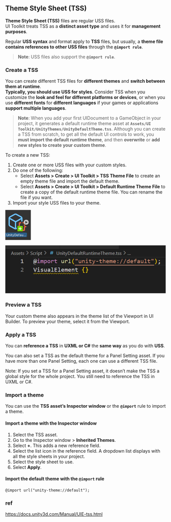 ## Theme Style Sheet (TSS)

**Theme Style Sheet (TSS)** files are regular USS files. \
UI Toolkit treats TSS as a **distinct asset type** and uses it for **management purposes**.

Regular **USS syntax** and format apply to **TSS** files, but usually, a **theme file contains references to other USS files** through the **`@import rule`**.

> **Note**: USS files also support the **`@import rule`**.

### Create a TSS
You can create different TSS files for **different themes** and **switch between them at runtime**. \
**Typically, you should use USS for styles**. Consider TSS when you customize the **look and feel for different platforms or devices**, or when you use **different fonts** for **different languages** if your games or applications **support multiple languages**.

> **Note**: When you add your first UIDocument to a GameObject in your project, it generates a default runtime theme asset at **`Assets/UI Toolkit/UnityThemes/UnityDefaultTheme.tss`**. Although you can create a TSS from scratch, to get all the default UI controls to work, you **must import the default runtime theme**, and then **overwrite** or **add new styles to create your custom theme**.


To create a new TSS:

1.  Create one or more USS files with your custom styles.
2.  Do one of the following:
    - Select **Assets > Create > UI Toolkit > TSS Theme File** to create an empty theme file and import the default theme.
    - Select **Assets > Create > UI Toolkit > Default Runtime Theme File** to create a copy of the default runtime theme file. You can rename the file if you want.
3.  Import your style USS files to your theme.

![](./img/TSS.png)

![](./img/TSS_File.png)


### Preview a TSS

Your custom theme also appears in the theme list of the Viewport in UI Builder. To preview your theme, select it from the Viewport.

### Apply a TSS
You can **reference a TSS** in **UXML or C#** the **same way** as you do with **USS**.

You can also set a TSS as the default theme for a Panel Setting asset. If you have more than one Panel Setting, each one can use a different TSS file.

Note: If you set a TSS for a Panel Setting asset, it doesn’t make the TSS a global style for the whole project. You still need to reference the TSS in UXML or C#.


### Import a theme

You can use the **TSS asset’s Inspector window** or the **`@import`** rule to import a theme.

#### Import a theme with the Inspector window

1.  Select the TSS asset.
2.  Go to the Inspector window > **Inherited Themes**.
3.  Select **+**. This adds a new reference field.
4.  Select the list icon in the reference field. A dropdown list displays with all the style sheets in your project.
5.  Select the style sheet to use.
6.  Select **Apply**.

#### Import the default theme with the **`@import`** rule 
```
@import url("unity-theme://default");
```


### ref 
https://docs.unity3d.com/Manual/UIE-tss.html
